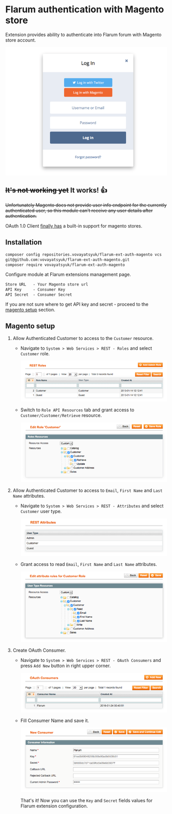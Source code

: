 # Flarum authentication with Magento store

Extension provides ability to authenticate into Flarum forum with Magento store
account.

![Flarum login popup](/resources/docs/images/login_popup.png)

## ~~It's not working yet~~ It works! :+1:

~~Unfortunately Magento does not provide user info endpoint for the currently
authenticated user, so this module can't receive any user details after
authentication.~~

OAuth 1.0 Client [finally has](https://github.com/thephpleague/oauth1-client/pull/59)
a built-in support for magento stores.

## Installation

```
composer config repositories.vovayatsyuk/flarum-ext-auth-magento vcs git@github.com:vovayatsyuk/flarum-ext-auth-magento.git
composer require vovayatsyuk/flarum-ext-auth-magento
```

Configure module at Flarum extensions management page.

    Store URL   - Your Magento store url
    API Key     - Consumer Key
    API Secret  - Consumer Secret

If you are not sure where to get API key and secret - proceed to the
[magento setup](#magento-setup) section.

## Magento setup

1. Allow Authenticated Customer to access to the `Customer` resource.

    * Navigate to `System > Web Services > REST - Roles` and select `Customer` role.

        ![REST Roles Grid](/resources/docs/images/magento/roles_grid.png)

    * Switch to `Role API Resources` tab and grant access to
        `Customer/Customer/Retrieve` resource.

        ![Customer Role Form](/resources/docs/images/magento/role_form.png)

2. Allow Authenticated Customer to access to `Email`, `First Name` and `Last Name`
    attributes.

    * Navigate to `System > Web Services > REST - Attributes` and select `Customer`
        user type.

        ![REST Roles Grid](/resources/docs/images/magento/attributes_grid.png)

    * Grant access to read `Email`, `First Name` and `Last Name` attributes.

        ![Attribute Rules for Customer Role](/resources/docs/images/magento/attributes_form.png)

3. Create OAuth Consumer.

    * Navigate to `System > Web Services > REST - OAuth Consumers` and press
        `Add New` button in right upper corner.

        ![OAuth Consumers Grid](/resources/docs/images/magento/oauth_consumers_grid.png)

    * Fill Consumer Name and save it.

        ![OAuth Consumer Form](/resources/docs/images/magento/oauth_consumer_form.png)

        That's it! Now you can use the `Key` and `Secret` fields values for Flarum
        extension configuration.
